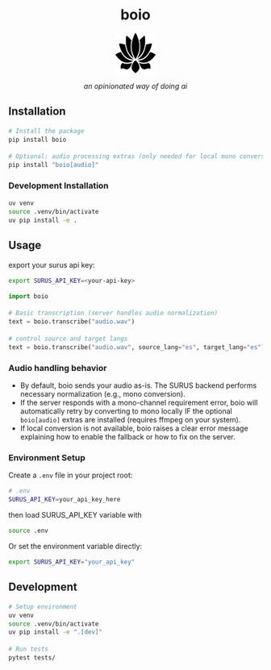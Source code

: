 <div align="center">
  <h1>boio</h1>
  <img src="public/icon.png" alt="icon" width="80" height="80">
  <p><em>an opinionated way of doing ai</em></p>
</div>

## Installation

```bash
# Install the package
pip install boio

# Optional: audio processing extras (only needed for local mono conversion fallback)
pip install "boio[audio]"
```

### Development Installation

```bash
uv venv
source .venv/bin/activate
uv pip install -e .
```

## Usage
export your surus api key: 

```bash
export SURUS_API_KEY=<your-api-key>
```


```python
import boio

# Basic transcription (server handles audio normalization)
text = boio.transcribe("audio.wav")

# control source and target langs
text = boio.transcribe("audio.wav", source_lang="es", target_lang="es")
```

### Audio handling behavior

- By default, boio sends your audio as-is. The SURUS backend performs necessary normalization (e.g., mono conversion).
- If the server responds with a mono-channel requirement error, boio will automatically retry by converting to mono locally IF the optional `boio[audio]` extras are installed (requires ffmpeg on your system).
- If local conversion is not available, boio raises a clear error message explaining how to enable the fallback or how to fix on the server.

### Environment Setup

Create a `.env` file in your project root:

```bash
# .env
SURUS_API_KEY=your_api_key_here
```

then load SURUS_API_KEY variable with
```bash
source .env
```

Or set the environment variable directly:
```bash
export SURUS_API_KEY="your_api_key"
```

## Development

```bash
# Setup environment
uv venv
source .venv/bin/activate
uv pip install -e ".[dev]"

# Run tests
pytest tests/
```